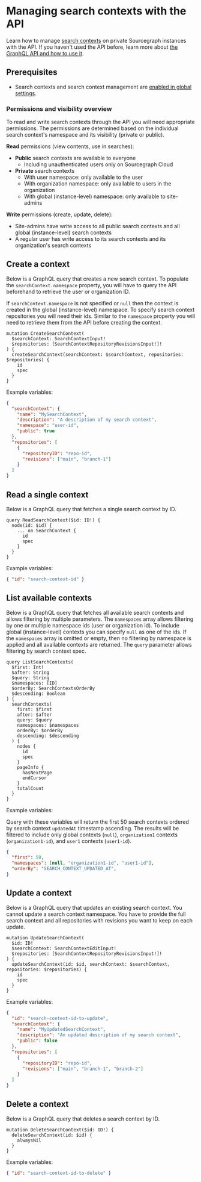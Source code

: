 # Managing search contexts with the API

Learn how to manage [search contexts](../../code_search/how-to/search_contexts.md) on private Sourcegraph instances with the API. If you haven't used the API before, learn more about [the GraphQL API and how to use it](index.md).

## Prerequisites

* Search contexts and search context management are [enabled in global settings](../../code_search/explanations/features.md#search-contexts).

### Permissions and visibility overview

To read and write search contexts through the API you will need appropriate permissions. The permissions are determined based on the individual search context's namespace and its visibility (private or public).

**Read** permissions (view contents, use in searches):

* **Public** search contexts are available to everyone
  * Including unauthenticated users only on Sourcegraph Cloud
* **Private** search contexts
  * With user namespace: only available to the user
  * With organization namespace: only available to users in the organization
  * With global (instance-level) namespace: only available to site-admins

**Write** permissions (create, update, delete):

* Site-admins have write access to all public search contexts and all global (instance-level) search contexts
* A regular user has write access to its search contexts and its organization's search contexts

## Create a context

Below is a GraphQL query that creates a new search context. To populate the `searchContext.namespace` property, you will have to query the API beforehand to retrieve the user or organization ID.

If `searchContext.namespace` is not specified or `null` then the context is created in the global (instance-level) namespace.
To specify search context repositories you will need their ids. Similar to the `namespace` property you will need to retrieve them from the API before creating the context.

```gql
mutation CreateSearchContext(
  $searchContext: SearchContextInput!
  $repositories: [SearchContextRepositoryRevisionsInput!]!
) {
  createSearchContext(searchContext: $searchContext, repositories: $repositories) {
    id
    spec
  }
}
```

Example variables:

```json
{
  "searchContext": {
    "name": "MySearchContext",
    "description": "A description of my search context",
    "namespace": "user-id",
    "public": true
  },
  "repositories": [
    {
      "repositoryID": "repo-id",
      "revisions": ["main", "branch-1"]
  	}
  ]
}
```

## Read a single context

Below is a GraphQL query that fetches a single search context by ID.

```gql
query ReadSearchContext($id: ID!) {
  node(id: $id) {
    ... on SearchContext {
      id
      spec
    }
  }
}
```

Example variables:

```json
{ "id": "search-context-id" }
```

## List available contexts

Below is a GraphQL query that fetches all available search contexts and allows filtering by multiple parameters. The `namespaces` array allows filtering by one or multiple namespace ids (user or organization id).
To include global (instance-level) contexts you can specify `null` as one of the ids. If the `namespaces` array is omitted or empty, then no filtering by namespace is applied and all available contexts are returned.
The `query` parameter allows filtering by search context spec.

```gql
query ListSearchContexts(
  $first: Int!
  $after: String
  $query: String
  $namespaces: [ID]
  $orderBy: SearchContextsOrderBy
  $descending: Boolean
) {
  searchContexts(
    first: $first
    after: $after
    query: $query
    namespaces: $namespaces
    orderBy: $orderBy
    descending: $descending
  ) {
    nodes {
      id
      spec
    }
    pageInfo {
      hasNextPage
      endCursor
    }
    totalCount
  }
}
```

Example variables:

Query with these variables will return the first 50 search contexts ordered by search context `updatedAt` timestamp ascending. The results will be filtered to include only
global contexts (`null`), `organization1` contexts (`organization1-id`), and `user1` contexts (`user1-id`).

```json
{
  "first": 50,
  "namespaces": [null, "organization1-id", "user1-id"],
  "orderBy": "SEARCH_CONTEXT_UPDATED_AT",
}
```


## Update a context

Below is a GraphQL query that updates an existing search context. You cannot update a search context namespace.
You have to provide the full search context and all repositories with revisions you want to keep on each update.

```gql
mutation UpdateSearchContext(
  $id: ID!
  $searchContext: SearchContextEditInput!
  $repositories: [SearchContextRepositoryRevisionsInput!]!
) {
  updateSearchContext(id: $id, searchContext: $searchContext, repositories: $repositories) {
    id
    spec
  }
}
```

Example variables:

```json
{
  "id": "search-context-id-to-update",
  "searchContext": {
    "name": "MyUpdatedSearchContext",
    "description": "An updated description of my search context",
    "public": false
  },
  "repositories": [
    {
      "repositoryID": "repo-id",
      "revisions": ["main", "branch-1", "branch-2"]
  	}
  ]
}
```

## Delete a context

Below is a GraphQL query that deletes a search context by ID.

```gql
mutation DeleteSearchContext($id: ID!) {
  deleteSearchContext(id: $id) {
    alwaysNil
  }
}
```

Example variables:

```json
{ "id": "search-context-id-to-delete" }
```

